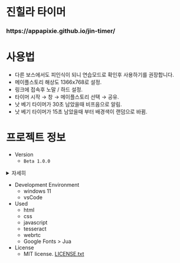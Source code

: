 # 진힐라 타이머
<h3> https://appapixie.github.io/jin-timer/ <h3>


# 사용법
 * 다른 보스에서도 피인식이 되니 연습모드로 확인후 사용하기를 권장합니다.
 * 메이플스토리 해상도 1366x768로 설정.
 * 링크에 접속후 노말 / 하드 설정.
 * 타이머 시작 → 창 → 메이플스토리 선택 → 공유.
 * 낫 베기 타이머가 30초 남았을때 비프음으로 알림.
 * 낫 베기 타이머가 15초 남았을때 부터 배경색이 랜덤으로 바뀜.
 
# **프로젝트 정보**
  * Version
    - `Beta 1.0.0`
<details>
    <summary>자세히</summary>
  
```
[Beta 1.0.0]
1. 타이머 프로젝트 시작
2. 베타 버전 웹배포
```
</details>
  
  * Development Environment
    - windows 11
    - vsCode
  * Used
    - html
    - css
    - javascript
    - tesseract
    - webrtc
    - Google Fonts > Jua
  * License
    - MIT license. [LICENSE.txt]

[LICENSE.txt]:https://github.com/appapixie/overLay-Timer/blob/main/LICENSE
